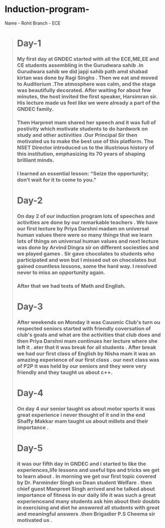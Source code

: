 # Induction-program-
Name - Rohit     Branch - ECE
># Day-1
>### My first day at GNDEC started with all the ECE,ME,EE and CE students assembling in the Gurudwara sahib .In Gurudwara sahib we did japji sahib path amd shabad kirtan was done by Ragi Singhs . Then we eat and moved to Auditorium .The atmosphere was calm, and the stage was beautifully decorated. After waiting for about few minutes, the host invited the first speaker, Harsimran sir. His lecture made us feel like we were already a part of the GNDEC family.
>### Then Harpreet mam shared her speech and it was full of postivity which motivate students to do hardwork on study and other actiivities .Our Principal Sir then motivated us to make the best use of this platform. The NSET Director introduced us to the illustrious history of this institution, emphasizing its 70 years of shaping brilliant minds.
>### I learned an essential lesson: “Seize the opportunity; don’t wait for it to come to you.”
># Day-2
> ### On day 2 of our induction program lots of speeches and activities are done by our remarkable teachers  . We have our first lecture by Priya Darshni madam on universal human values there were so many things that we learn lots of things on universal human values and next lecture was done by Arvind Dingra sir on different sociesties and we played games . Sir gave chocolates to students who participated and won but I missed out on chocolates but gained countless lessons, some the hard way. I resolved never to miss an opportunity again.
>### After that we had tests of Math and English.
># Day-3
>### After weekends on Monday it was Causmic Club's turn ou respected seniors started with friendly coversation of club's goals and what are the activities that club does and then Priya Darshni mam continues her lecture where she left it . ater that it was break for all students . After break  we had our first class of English by Nisha mam it was an amazing experience of our first class . our next class was of P2P it was held by our seniors and they were very friendly and they taught us about c++.
># Day-4
>### On day 4 our senior taught us about motor sports it was great experience i never thought of it snd in the end Shaffy Makkar mam taught us about millets and their importance .
># Day-5
>### it was our fifth day in GNDEC and i started to like the experiences,life lessons and useful tips and tricks we get to learn about . In morning we get our first topic covered by Dr. Parminder Singh on Dean student Welfare . then chief guest Manpreet Singh arrived and he talked about importance of fitness in our daily life it was such a great experienceand many students ask him about their doubts in exercising and diet he answered all students with great and meaningful answers .then Brigadier P.S Cheema sir motivated us .





















